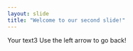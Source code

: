```yaml
---
layout: slide
title: "Welcome to our second slide!"
---
```

Your text3
Use the left arrow to go back!
